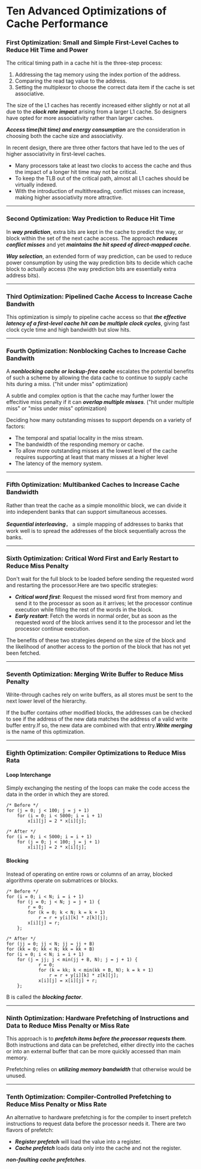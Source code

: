 # Ten Advanced Optimizations of Cache Performance
### First Optimization: Small and Simple First-Level Caches to Reduce Hit Time and Power
The critical timing path in a cache hit is the three-step process:
1. Addressing the tag memory using the index portion of the address.
2. Comparing the read tag value to the address.
3. Setting the multiplexor to choose the correct data item if the cache is set associative.

The size of the L1 caches has recently increased either slightly or not at all due to the ***clock rate impact*** arising from a larger L1 cache. So designers have opted for more associativity rather than larger caches.   
   
***Access time(hit time) and energy consumption*** are the consideration in choosing both the cache size and associativity.
   
In recent design, there are three other factors that have led to the ues of higher associativity in first-level caches.
- Many processors take at least two clocks to access the cache and thus the impact of a longer hit time may not be critical.
- To keep the TLB out of the critical path, almost all L1 caches should be virtually indexed.
- With the introduction of multithreading, conflict misses can increase, making higher associativity more attractive.

---
### Second Optimization: Way Prediction to Reduce Hit Time
In ***way prediction***, extra bits are kept in the cache to predict the way, or block within the set of the next cache access. The approach ***reduces conflict misses*** and yet ***maintains the hit speed of direct-mapped cache***.    
   
***Way selection***, an extended form of way prediction, can be used to reduce power consumption by using the way prediction bits to decide which cache block to actually access (the way prediction bits are essentially extra address bits).

---
### Third Optimization: Pipelined Cache Access to Increase Cache Bandwith
This optimization is simply to pipeline cache access so that ***the effective latency of a first-level cache hit can be multiple clock cycles***, giving fast clock cycle time and high bandwidth but slow hits.

---
### Fourth Optimization: Nonblocking Caches to Increase Cache Bandwith
A ***nonblocking cache or lockup-free cache*** escalates the potential benefits of such a scheme by allowing the data cache to continue to supply cache hits during a miss. ("hit under miss" optimization)   
   
A subtle and complex option is that the cache may further lower the effecitive miss penalty if it can ***overlap multiple misses***. ("hit under multiple miss" or "miss under miss" optimization)   
   
Deciding how many outstanding misses to support depends on a variety of factors:
- The temporal and spatial locality in the miss stream.
- The bandwidth of the responding memory or cache.
- To allow more outstanding misses at the lowest level of the cache requires supporting at least that many misses at a higher level
- The latency of the memory system.

---
### Fifth Optimization: Multibanked Caches to Increase Cache Bandwidth
Rather than treat the cache as a simple monolithic block, we can divide it into independent banks that can support simultaneous accesses.    
   
***Sequential interleaving***， a simple mapping of addresses to banks that work well is to spread the addresses of the block sequentially across the banks.

---
### Sixth Optimization: Critical Word First and Early Restart to Reduce Miss Penalty
Don't wait for the full block to be loaded before sending the requested word and restarting the processor.Here are two specific strategies:
- ***Critical word first***: Request the missed word first from memory and send it to the processor as soon as it arrives; let the processor continue execution while filling the rest of the words in the block.
- ***Early restart***: Fetch the words in normal order, but as soon as the requested word of the block arrives send it to the processor and let the processor continue execution.

The benefits of these two strategies depend on the size of the block and the likelihood of another access to the portion of the block that has not yet been fetched.

---  
### Seventh Optimization: Merging Write Buffer to Reduce Miss Penalty
Write-through caches rely on write buffers, as all stores must be sent to the next lower level of the hierarchy.   
    
If the buffer contains other modified blocks, the addresses can be checked to see if the address of the new data matches the address of a valid write buffer entry.If so, the new data are combined with that entry.***Write merging*** is the name of this optimization.

---
### Eighth Optimization: Compiler Optimizations to Reduce Miss Rata
#### Loop Interchange 
Simply exchanging the nesting of the loops can make the code access the data in the order in which they are stored.
```
/* Before */
for (j = 0; j < 100; j = j + 1)
    for (i = 0; i < 5000; i = i + 1)
        x[i][j] = 2 * x[i][j];
```
```
/* After */
for (i = 0; i < 5000; i = i + 1)
    for (j = 0; j < 100; j = j + 1)
        x[i][j] = 2 * x[i][j];
```
#### Blocking
Instead of operating on entire rows or columns of an array, blocked algorithms operate on submatrices or blocks.
```
/* Before */
for (i = 0; i < N; i = i + 1)
    for (j = 0; j < N; j = j + 1) {
        r = 0;
        for (k = 0; k < N; k = k + 1)
            r = r + y[i][k] * z[k][j];
        x[i][j] = r;
    };
```
```
/* After */
for (jj = 0; jj < N; jj = jj + B)
for (kk = 0; kk < N; kk = kk + B)
for (i = 0; i < N; i = i + 1)
    for (j = jj; j < min(jj + B, N); j = j + 1) {
            r = 0;
            for (k = kk; k < min(kk + B, N); k = k + 1)
                r = r + y[i][k] * z[k][j];
            x[i][j] = x[i][j] + r;
    };
```
B is called the ***blocking factor***.

---
### Ninth Optimization: Hardware Prefetching of Instructions and Data to Reduce Miss Penalty or Miss Rate
This approach is to ***prefetch items before the processor requests them***. Both instructions and data can be prefetched, either directly into the caches or into an external buffer that can be more quickly accessed than main memory.
   
Prefetching relies on ***utilizing memory bandwidth*** that otherwise would be unused.

---
### Tenth Optimization: Compiler-Controlled Prefetching to Reduce Miss Penalty or Miss Rate
An alternative to hardware prefetching is for the compiler to insert prefetch instructions to request data before the processor needs it. There are two flavors of prefetch:
- ***Register prefetch*** will load the value into a register.
- ***Cache prefetch*** loads data only into the cache and not the register.

***non-faulting cache prefetches***.







